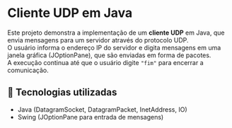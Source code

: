 # Cliente UDP em Java

Este projeto demonstra a implementação de um **cliente UDP** em Java, que envia mensagens para um servidor através do protocolo UDP.  
O usuário informa o endereço IP do servidor e digita mensagens em uma janela gráfica (JOptionPane), que são enviadas em forma de pacotes.  
A execução continua até que o usuário digite `"fim"` para encerrar a comunicação.

## 🚀 Tecnologias utilizadas
- Java (DatagramSocket, DatagramPacket, InetAddress, IO)
- Swing (JOptionPane para entrada de mensagens)
